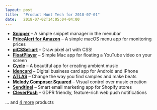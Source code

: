 ```yaml
---
layout: post
title:  "Product Hunt Tech for 2018-07-01"
date:   2018-07-02T14:05:04-04:00
---
```


* **[Snipper](https://www.producthunt.com/posts/snipper?utm_campaign=producthunt-api&utm_medium=api&utm_source=Application%3A+Daily+Digest+RSS+%28ID%3A+3202%29)** – A simple snippet manager in the menubar
* **[PriceAlert for Amazon](https://www.producthunt.com/posts/pricealert-for-amazon?utm_campaign=producthunt-api&utm_medium=api&utm_source=Application%3A+Daily+Digest+RSS+%28ID%3A+3202%29)** – A simple macOS menu app for monitoring prices
* **[piCSSel-art](https://www.producthunt.com/posts/picssel-art?utm_campaign=producthunt-api&utm_medium=api&utm_source=Application%3A+Daily+Digest+RSS+%28ID%3A+3202%29)** – Draw pixel art with CSS!
* **[FloatPlayer](https://www.producthunt.com/posts/floatplayer?utm_campaign=producthunt-api&utm_medium=api&utm_source=Application%3A+Daily+Digest+RSS+%28ID%3A+3202%29)** – Simple Mac app for floating a YouTube video on your screen
* **[Cycle](https://www.producthunt.com/posts/cycle?utm_campaign=producthunt-api&utm_medium=api&utm_source=Application%3A+Daily+Digest+RSS+%28ID%3A+3202%29)** – A beautiful app for creating ambient music
* **[Idencard](https://www.producthunt.com/posts/idencard?utm_campaign=producthunt-api&utm_medium=api&utm_source=Application%3A+Daily+Digest+RSS+%28ID%3A+3202%29)** – Digital business card app for Android and iPhone
* **[ATLAS](https://www.producthunt.com/posts/atlas-dfc71a45-84b2-44b8-ae5e-6fa97073a104?utm_campaign=producthunt-api&utm_medium=api&utm_source=Application%3A+Daily+Digest+RSS+%28ID%3A+3202%29)** – Change the way you find samples and make beats
* **[Melody Composer Squared](https://www.producthunt.com/posts/melody-composer-squared?utm_campaign=producthunt-api&utm_medium=api&utm_source=Application%3A+Daily+Digest+RSS+%28ID%3A+3202%29)** – Visual control over music creation
* **[Sendtinel](https://www.producthunt.com/posts/sendtinel?utm_campaign=producthunt-api&utm_medium=api&utm_source=Application%3A+Daily+Digest+RSS+%28ID%3A+3202%29)** – Smart email marketing app for Shopify stores
* **[CleverPush](https://www.producthunt.com/posts/cleverpush?utm_campaign=producthunt-api&utm_medium=api&utm_source=Application%3A+Daily+Digest+RSS+%28ID%3A+3202%29)** – GDPR friendly, feature-rich web push notifications

… and [4 more](https://www.producthunt.com/tech) products
